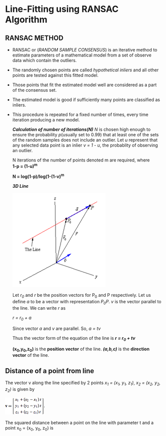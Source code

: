 # **Line-Fitting using RANSAC Algorithm**

RANSAC METHOD
---

- RANSAC or (*RANDOM SAMPLE CONSENSUS*) is an iterative method to estimate parameters of a mathematical model from a set of observe data which contain the outliers.
- The randomly chosen points are called *hypothetical inliers* and all other points are tested against this fitted model.
- Those points that fit the estimated model well are considered as a part of the consensus set.
- The estimated model is good if sufficiently many points are classified as inliers.
- This procedure is repeated for a fixed number of times, every time iteration producing a new model.

  ***Calculation of number of iterations(N)***
  *N* is chosen high enough to ensure the probability *p*(usually set to 0.99) that at least one of the sets of the random samples does not include an outlier. Let *u* represent that any selected data point is an inlier *v = 1 - u*, the probablity of observing an outlier.
  
  
  N iterations of the number of points denoted m are required, where   
	      **1-p = (1-u)<sup>m</sup>** 
				
  **N = log(1-p)/log(1-(1-v)<sup>m</sup>**
  
  ***3D Line***
  
  
  ![alt text](https://github.com/soumyadeep94/Line-Fitting/blob/master/3d%20Line.gif)
  
  Let *r<sub>0</sub>* and *r* be the position vectors for P<sub>0</sub> and P respectively. Let us define *a* to be a vector with representation *P<sub>0</sub>P*.  *v* is the vector parallel to the line. We can write *r* as
  
  *r = r<sub>0</sub> + a*
  
  Since vector *a* and *v* are parallel. So, *a = tv*
  
  Thus the vector form of the equation of the line is   ***r = r<sub>0</sub> + tv***
  
  **(x<sub>0</sub>,y<sub>0</sub>,z<sub>0</sub>)** is the **position vector** of the line.
  ***(a,b,c)*** is the **direction vector** of the line.
  
 ## **Distance of a point from line**
 
 The vector v along the line specified by 2 points *x<sub>1</sub> = (x<sub>1</sub>, y<sub>1</sub>, z<sub>1</sub>)*, *x<sub>2</sub> = (x<sub>2</sub>, y<sub>2</sub>, z<sub>2</sub>)* is given by
 
 ![alt text](https://github.com/soumyadeep94/Line-Fitting/blob/master/vector_line.gif)
 
 The squared distance between a point on the line with parameter t and a point x<sub>0</sub> = (x<sub>0</sub>, y<sub>0</sub>, z<sub>0</sub>) is
	
	
	
 
 
  
  
   
       
  
  
  
  
	
	
  
  



